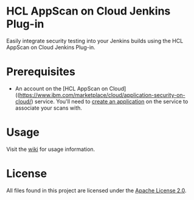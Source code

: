 # HCL AppScan on Cloud Jenkins Plug-in

Easily integrate security testing into your Jenkins builds using the HCL AppScan on Cloud Jenkins Plug-in.

# Prerequisites

- An account on the [HCL AppScan on Cloud]((https://www.ibm.com/marketplace/cloud/application-security-on-cloud/) service. You'll need to [create an application](http://www.ibm.com/support/knowledgecenter/SSYJJF_1.0.0/ApplicationSecurityonCloud/ent_create_application.html) on the service to associate your scans with.

# Usage

Visit the [wiki](https://wiki.jenkins-ci.org/display/JENKINS/IBM+Application+Security+On+Cloud+Plugin) for usage information.

# License

All files found in this project are licensed under the [Apache License 2.0](LICENSE).
